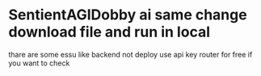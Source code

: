 # SentientAGIDobby  ai same change download file and run in local 
thare are some essu like backend not deploy 
use api key router for free if you want to check 
